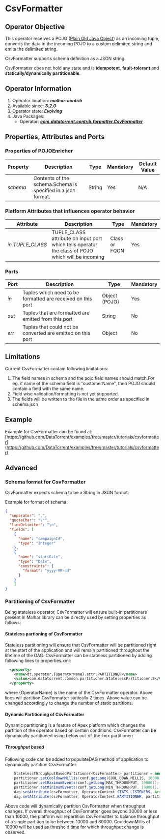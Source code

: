 CsvFormatter
============

## Operator Objective
This operator receives a POJO ([Plain Old Java Object](https://en.wikipedia.org/wiki/Plain_Old_Java_Object)) as an incoming tuple, converts the data in 
the incoming POJO to a custom delimited string and emits the delimited string.

CsvFormatter supports schema definition as a JSON string. 

CsvFormatter does not hold any state and is **idempotent**, **fault-tolerant** and **statically/dynamically partitionable**.

## Operator Information
1. Operator location: ***malhar-contrib***
2. Available since: ***3.2.0***
3. Operator state: ***Evolving***
3. Java Packages:
    * Operator: ***[com.datatorrent.contrib.formatter.CsvFormatter](https://www.datatorrent.com/docs/apidocs/com/datatorrent/contrib/formatter/CsvFormatter.html)***
    
## Properties, Attributes and Ports
### <a name="props"></a>Properties of POJOEnricher
| **Property** | **Description** | **Type** | **Mandatory** | **Default Value** |
| -------- | ----------- | ---- | ------------------ | ------------- |
| *schema* | Contents of the schema.Schema is specified in a json format. | String | Yes | N/A |


### Platform Attributes that influences operator behavior
| **Attribute** | **Description** | **Type** | **Mandatory** |
| -------- | ----------- | ---- | ------------------ |
| *in.TUPLE_CLASS* | TUPLE_CLASS attribute on input port which tells operator the class of POJO which will be incoming | Class or FQCN| Yes |


### Ports
| **Port** | **Description** | **Type** | **Mandatory** |
| -------- | ----------- | ---- | ------------------ |
| *in* | Tuples which need to be formatted are received on this port | Object (POJO) | Yes |
| *out* | Tuples that are formatted are emitted from this port | String | No |
| *err* | Tuples that could not be converted are emitted on this port | Object | No |

## Limitations
Current CsvFormatter contain following limitations:

1. The field names in schema and the pojo field names should match.For eg. if name of the schema field is "customerName", then POJO should contain a field with the same name. 
2. Field wise validation/formatting is not yet supported.
3. The fields will be written to the file in the same order as specified in schema.json

## Example
Example for CsvFormatter can be found at: [https://github.com/DataTorrent/examples/tree/master/tutorials/csvformatter](https://github.com/DataTorrent/examples/tree/master/tutorials/csvformatter)

## Advanced

### <a name="JSONFileFormat"></a> Schema format for CsvFormatter
CsvFormatter expects schema to be a String in JSON format:


Example for format of schema:
```json
{
  "separator": ",",
  "quoteChar": "\"",
  "lineDelimiter": "\n",
  "fields": [
    {
      "name": "campaignId",
      "type": "Integer"
    },
    {
      "name": "startDate",
      "type": "Date",
      "constraints": {
        "format": "yyyy-MM-dd"
      }
    }
    ]
}
```


### Partitioning of CsvFormatter
Being stateless operator, CsvFormatter will ensure built-in partitioners present in Malhar library can be directly used by setting properties as follows:

#### Stateless partioning of CsvFormatter
Stateless partitioning will ensure that CsvFormatter will be partitioned right at the start of the application and will remain partitioned throughout the lifetime of the DAG.
CsvFormatter can be stateless partitioned by adding following lines to properties.xml:

```xml
  <property>
    <name>dt.operator.{OperatorName}.attr.PARTITIONER</name>
    <value>com.datatorrent.common.partitioner.StatelessPartitioner:2</value>
  </property>
```

where {OperatorName} is the name of the CsvFormatter operator.
Above lines will partition CsvFormatter statically 2 times. Above value can be changed accordingly to change the number of static partitions.


#### Dynamic Partitioning of CsvFormatter
Dynamic partitioning is a feature of Apex platform which changes the partition of the operator based on certain conditions.
CsvFormatter can be dynamically partitioned using below out-of-the-box partitioner:

##### Throughput based
Following code can be added to populateDAG method of application to dynamically partition CsvFormatter:
```java
    StatelessThroughputBasedPartitioner<CsvFormatter> partitioner = new StatelessThroughputBasedPartitioner<>();
    partitioner.setCooldownMillis(conf.getLong(COOL_DOWN_MILLIS, 10000));
    partitioner.setMaximumEvents(conf.getLong(MAX_THROUGHPUT, 30000));
    partitioner.setMinimumEvents(conf.getLong(MIN_THROUGHPUT, 10000));
    dag.setAttribute(csvFormatter, OperatorContext.STATS_LISTENERS, Arrays.asList(new StatsListener[]{partitioner}));
    dag.setAttribute(csvFormatter, OperatorContext.PARTITIONER, partitioner);
```

Above code will dynamically partition CsvFormatter when throughput changes.
If overall throughput of CsvFormatter goes beyond 30000 or less than 10000, the platform will repartition CsvFormatter 
to balance throughput of a single partition to be between 10000 and 30000.
CooldownMillis of 10000 will be used as threshold time for which  throughput change is observed.

